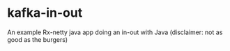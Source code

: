 # kafka-in-out
An example Rx-netty java app doing an in-out with Java (disclaimer: not as good as the burgers)
